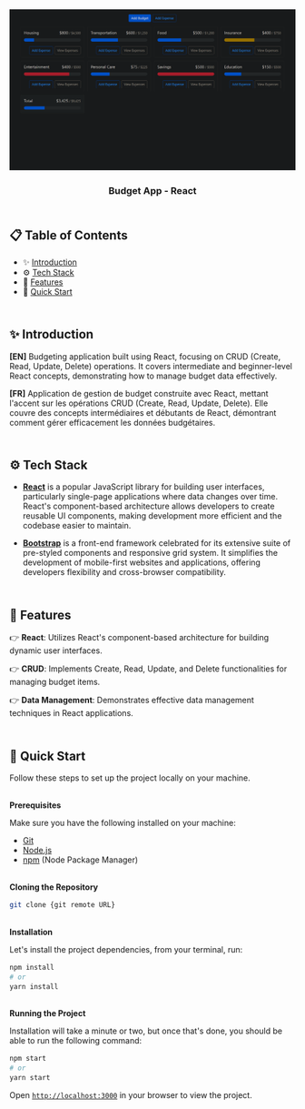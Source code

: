 <div align="center">
    <a href="https://budget-fv.netlify.app/" target="_blank">
      <img src="public/preview.png" alt="Project Banner">
    </a>
  <h3 align="center">Budget App - React</h3>
</div>

##  <br /> 📋 <a name="table">Table of Contents</a>

- ✨ [Introduction](#introduction)
- ⚙️ [Tech Stack](#tech-stack)
- 📝 [Features](#features)
- 🚀 [Quick Start](#quick-start)

##  <br /> <a name="introduction">✨ Introduction</a>

**[EN]** Budgeting application built using React, focusing on CRUD (Create, Read, Update, Delete) operations. It covers intermediate and beginner-level React concepts, demonstrating how to manage budget data effectively. 

**[FR]** Application de gestion de budget construite avec React, mettant l'accent sur les opérations CRUD (Create, Read, Update, Delete). Elle couvre des concepts intermédiaires et débutants de React, démontrant comment gérer efficacement les données budgétaires.

##  <br /> <a name="tech-stack">⚙️ Tech Stack</a>

- [**React**](https://react.dev/reference/react) is a popular JavaScript library for building user interfaces, particularly single-page applications where data changes over time. React's component-based architecture allows developers to create reusable UI components, making development more efficient and the codebase easier to maintain. 

- [**Bootstrap**](https://getbootstrap.com/docs/4.1/getting-started/introduction/) is a front-end framework celebrated for its extensive suite of pre-styled components and responsive grid system. It simplifies the development of mobile-first websites and applications, offering developers flexibility and cross-browser compatibility.


## <br/> <a name="features">📝 Features</a>

👉 **React**: Utilizes React's component-based architecture for building dynamic user interfaces.

👉 **CRUD**: Implements Create, Read, Update, and Delete functionalities for managing budget items.

👉 **Data Management**: Demonstrates effective data management techniques in React applications.


## <br /> <a name="quick-start">🚀 Quick Start</a>

Follow these steps to set up the project locally on your machine.

<br/>**Prerequisites**

Make sure you have the following installed on your machine:

- [Git](https://git-scm.com/)
- [Node.js](https://nodejs.org/en)
- [npm](https://www.npmjs.com/) (Node Package Manager)

<br/>**Cloning the Repository**

```bash
git clone {git remote URL}
```

<br/>**Installation**

Let's install the project dependencies, from your terminal, run:

```bash
npm install
# or
yarn install
```


<br/>**Running the Project**

Installation will take a minute or two, but once that's done, you should be able to run the following command:

```bash
npm start
# or
yarn start
```

Open [`http://localhost:3000`](http://localhost:3000) in your browser to view the project.